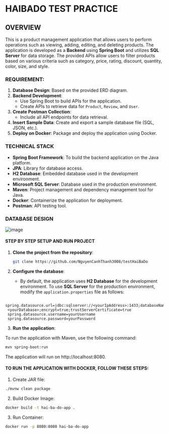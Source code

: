 # HAIBADO TEST PRACTICE

## OVERVIEW
This is a product management application that allows users to perform operations such as viewing, adding, editing, and deleting products. The application is developed as a **Backend** using **Spring Boot** and utilizes **SQL Server** for data storage. The provided APIs allow users to filter products based on various criteria such as category, price, rating, discount, quantity, color, size, and style.

### REQUIREMENT:
1. **Database Design**: Based on the provided ERD diagram.
2. **Backend Development**: 
   - Use Spring Boot to build APIs for the application.
   - Create APIs to retrieve data for `Product`, `Review`, and `User`.
3. **Create Postman Collection**:
   - Include all API endpoints for data retrieval.
4. **Insert Sample Data**: Create and export a sample database file (SQL, JSON, etc.).
5. **Deploy on Docker**: Package and deploy the application using Docker.

### TECHNICAL STACK
- **Spring Boot Framework**: To build the backend application on the Java platform.
- **JPA**: Library for database access.
- **H2 Database**: Embedded database used in the development environment.
- **Microsoft SQL Server**: Database used in the production environment.
- **Maven**: Project management and dependency management tool for Java.
- **Docker**: Containerize the application for deployment.
- **Postman**: API testing tool.

### DATABASE DESIGN

![image](https://github.com/user-attachments/assets/5a714c9d-8545-4381-9bab-536e12fe8e44)

#### STEP BY STEP SETUP AND RUN PROJECT
1. **Clone the project from the repository**:
    ```bash
    git clone https://github.com/NguyenCanhThanh3008/testHaiBaDo
    ```

2. **Configure the database**:
   - By default, the application uses **H2 Database** for the development environment. To use **SQL Server** for the production environment, modify the `application.properties` file as follows:
  ```properties
   spring.datasource.url=jdbc:sqlserver://<yourIpAddress>:1433;databaseName=  
   <yourDatabase>;encrypt=true;trustServerCertificate=true
   spring.datasource.username=yourUsername
   spring.datasource.password=yourPassword
  ```
3. **Run the application**:

To run the application with Maven, use the following command:
```bash
mvn spring-boot:run
```
The application will run on http://localhost:8080.

#### TO RUN THE APPLICATION WITH DOCKER, FOLLOW THESE STEPS:
1. Create JAR file:
```bash
./mvnw clean package
```
2. Build Docker Image:
```bash
docker build -t hai-ba-do-app .
```
3. Run Container:
```bash
docker run -p 8080:8080 hai-ba-do-app
```
